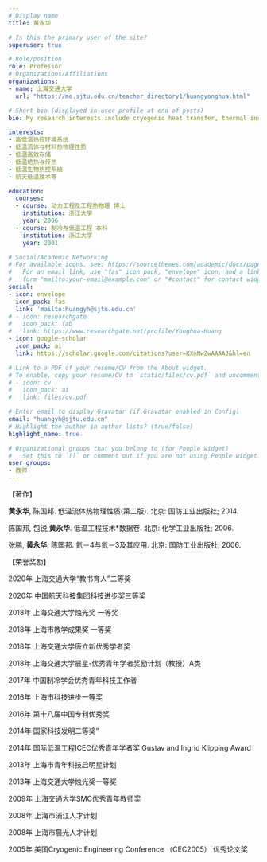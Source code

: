 ```yaml
---
# Display name
title: 黄永华

# Is this the primary user of the site?
superuser: true

# Role/position
role: Professor
# Organizations/Affiliations
organizations:
- name: 上海交通大学
  url: "https://me.sjtu.edu.cn/teacher_directory1/huangyonghua.html"

# Short bio (displayed in user profile at end of posts)
bio: My research interests include cryogenic heat transfer, thermal insulation, thermal physical properties and aerospace applications.

interests:
- 高低温热控环境系统
- 低温流体与材料热物理性质
- 低温高效存储 　
- 低温绝热与传热
- 低温生物热控系统
- 航天低温技术等

education:
  courses:
  - course: 动力工程及工程热物理 博士
    institution: 浙江大学
    year: 2006
  - course: 制冷与低温工程 本科
    institution: 浙江大学
    year: 2001

# Social/Academic Networking
# For available icons, see: https://sourcethemes.com/academic/docs/page-builder/#icons
#   For an email link, use "fas" icon pack, "envelope" icon, and a link in the
#   form "mailto:your-email@example.com" or "#contact" for contact widget.
social:
- icon: envelope
  icon_pack: fas
  link: 'mailto:huangyh@sjtu.edu.cn'
# - icon: researchgate
#   icon_pack: fab
#   link: https://www.researchgate.net/profile/Yonghua-Huang
- icon: google-scholar
  icon_pack: ai
  link: https://scholar.google.com/citations?user=KXnNwZwAAAAJ&hl=en

# Link to a PDF of your resume/CV from the About widget.
# To enable, copy your resume/CV to `static/files/cv.pdf` and uncomment the lines below.
# - icon: cv
#   icon_pack: ai
#   link: files/cv.pdf

# Enter email to display Gravatar (if Gravatar enabled in Config)
email: "huangyh@sjtu.edu.cn"
# Highlight the author in author lists? (true/false)
highlight_name: true

# Organizational groups that you belong to (for People widget)
#   Set this to `[]` or comment out if you are not using People widget.
user_groups:
- 教师
---
```



【著作】

**黄永华**, 陈国邦. 低温流体热物理性质(第二版). 北京: 国防工业出版社; 2014.

陈国邦, 包锐,**黄永华**. 低温工程技术*数据卷. 北京: 化学工业出版社; 2006.

张鹏, **黄永华**, 陈国邦. 氦－4与氦－3及其应用. 北京: 国防工业出版社; 2006.


【荣誉奖励】

2020年 上海交通大学“教书育人”二等奖

2020年 中国航天科技集团科技进步奖三等奖

2018年 上海交通大学烛光奖 一等奖

2018年 上海市教学成果奖 一等奖

2018年 上海交通大学唐立新优秀学者奖

2018年 上海交通大学晨星-优秀青年学者奖励计划（教授）A类

2017年 中国制冷学会优秀青年科技工作者

2016年 上海市科技进步一等奖

2016年 第十八届中国专利优秀奖

2014年 国家科技发明二等奖”

2014年 国际低温工程ICEC优秀青年学者奖 Gustav and Ingrid Klipping Award

2013年 上海市青年科技启明星计划

2013年 上海交通大学烛光奖一等奖

2009年 上海交通大学SMC优秀青年教师奖

2008年 上海市浦江人才计划

2008年 上海市晨光人才计划

2005年 美国Cryogenic Engineering Conference （CEC2005） 优秀论文奖